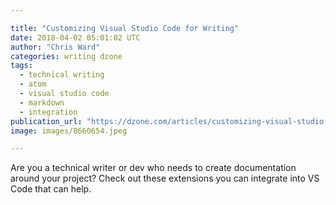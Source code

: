 ```yaml
---

title: "Customizing Visual Studio Code for Writing"
date: 2018-04-02 05:01:02 UTC
author: "Chris Ward"
categories: writing dzone
tags:
  - technical writing
  - atom
  - visual studio code
  - markdown
  - integration
publication_url: "https://dzone.com/articles/customizing-visual-studio-code-for-writing"
image: images/8660654.jpeg

---
```

Are you a technical writer or dev who needs to create documentation around your project? Check out these extensions you can integrate into VS Code that can help.

